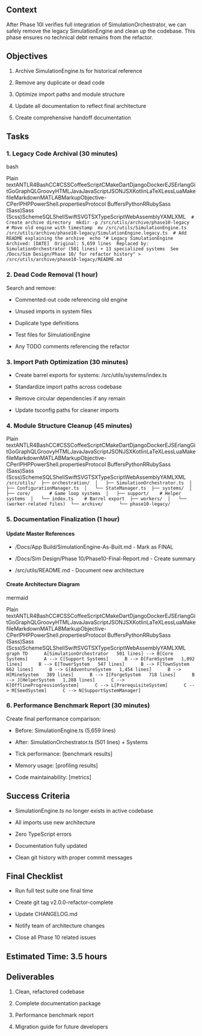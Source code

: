 Context
-------

After Phase 10I verifies full integration of SimulationOrchestrator, we can safely remove the legacy SimulationEngine and clean up the codebase. This phase ensures no technical debt remains from the refactor.

Objectives
----------

1.  Archive SimulationEngine.ts for historical reference
    
2.  Remove any duplicate or dead code
    
3.  Optimize import paths and module structure
    
4.  Update all documentation to reflect final architecture
    
5.  Create comprehensive handoff documentation
    

Tasks
-----

### 1\. Legacy Code Archival (30 minutes)

bash

Plain textANTLR4BashCC#CSSCoffeeScriptCMakeDartDjangoDockerEJSErlangGitGoGraphQLGroovyHTMLJavaJavaScriptJSONJSXKotlinLaTeXLessLuaMakefileMarkdownMATLABMarkupObjective-CPerlPHPPowerShell.propertiesProtocol BuffersPythonRRubySass (Sass)Sass (Scss)SchemeSQLShellSwiftSVGTSXTypeScriptWebAssemblyYAMLXML`   # Create archive directory  mkdir -p /src/utils/archive/phase10-legacy  # Move old engine with timestamp  mv /src/utils/SimulationEngine.ts /src/utils/archive/phase10-legacy/SimulationEngine.legacy.ts  # Add README explaining the archive  echo "# Legacy SimulationEngine  Archived: [DATE]  Original: 5,659 lines  Replaced by: SimulationOrchestrator (501 lines) + 13 specialized systems  See /Docs/Sim Design/Phase 10/ for refactor history" > /src/utils/archive/phase10-legacy/README.md   `

### 2\. Dead Code Removal (1 hour)

Search and remove:

*   Commented-out code referencing old engine
    
*   Unused imports in system files
    
*   Duplicate type definitions
    
*   Test files for SimulationEngine
    
*   Any TODO comments referencing the refactor
    

### 3\. Import Path Optimization (30 minutes)

*   Create barrel exports for systems: /src/utils/systems/index.ts
    
*   Standardize import paths across codebase
    
*   Remove circular dependencies if any remain
    
*   Update tsconfig paths for cleaner imports
    

### 4\. Module Structure Cleanup (45 minutes)

Plain textANTLR4BashCC#CSSCoffeeScriptCMakeDartDjangoDockerEJSErlangGitGoGraphQLGroovyHTMLJavaJavaScriptJSONJSXKotlinLaTeXLessLuaMakefileMarkdownMATLABMarkupObjective-CPerlPHPPowerShell.propertiesProtocol BuffersPythonRRubySass (Sass)Sass (Scss)SchemeSQLShellSwiftSVGTSXTypeScriptWebAssemblyYAMLXML`   /src/utils/  ├── orchestration/  │   ├── SimulationOrchestrator.ts  │   ├── ConfigurationManager.ts  │   └── StateManager.ts  ├── systems/  │   ├── core/       # Game loop systems  │   ├── support/    # Helper systems  │   └── index.ts    # Barrel export  ├── workers/  │   └── (worker-related files)  └── archive/      └── phase10-legacy/   `

### 5\. Documentation Finalization (1 hour)

#### Update Master References

*   /Docs/App Build/SimulationEngine-As-Built.md - Mark as FINAL
    
*   /Docs/Sim Design/Phase 10/Phase10-Final-Report.md - Create summary
    
*   /src/utils/README.md - Document new architecture
    

#### Create Architecture Diagram

mermaid

Plain textANTLR4BashCC#CSSCoffeeScriptCMakeDartDjangoDockerEJSErlangGitGoGraphQLGroovyHTMLJavaJavaScriptJSONJSXKotlinLaTeXLessLuaMakefileMarkdownMATLABMarkupObjective-CPerlPHPPowerShell.propertiesProtocol BuffersPythonRRubySass (Sass)Sass (Scss)SchemeSQLShellSwiftSVGTSXTypeScriptWebAssemblyYAMLXML`   graph TD      A[SimulationOrchestrator   501 lines] --> B[Core Systems]      A --> C[Support Systems]      B --> D[FarmSystem   1,092 lines]      B --> E[TowerSystem   547 lines]      B --> F[TownSystem   662 lines]      B --> G[AdventureSystem   1,454 lines]      B --> H[MineSystem   389 lines]      B --> I[ForgeSystem   718 lines]      B --> J[HelperSystem   1,288 lines]      C --> K[OfflineProgressionSystem]      C --> L[PrerequisiteSystem]      C --> M[SeedSystem]      C --> N[SupportSystemManager]   `

### 6\. Performance Benchmark Report (30 minutes)

Create final performance comparison:

*   Before: SimulationEngine.ts (5,659 lines)
    
*   After: SimulationOrchestrator.ts (501 lines) + Systems
    
*   Tick performance: \[benchmark results\]
    
*   Memory usage: \[profiling results\]
    
*   Code maintainability: \[metrics\]
    

Success Criteria
----------------

*   SimulationEngine.ts no longer exists in active codebase
    
*   All imports use new architecture
    
*   Zero TypeScript errors
    
*   Documentation fully updated
    
*   Clean git history with proper commit messages
    

Final Checklist
---------------

*   Run full test suite one final time
    
*   Create git tag v2.0.0-refactor-complete
    
*   Update CHANGELOG.md
    
*   Notify team of architecture changes
    
*   Close all Phase 10 related issues
    

Estimated Time: 3.5 hours
-------------------------

Deliverables
------------

1.  Clean, refactored codebase
    
2.  Complete documentation package
    
3.  Performance benchmark report
    
4.  Migration guide for future developers